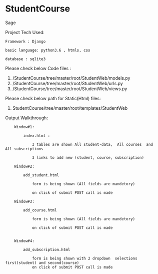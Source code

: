 # StudentCourse
Sage

Project Tech Used: 

    Framework : Django
  
    basic language: python3.6 , htmls, css
  
    database : sqlite3
  
  
Please check below Code files :
  1) /StudentCourse/tree/master/root/StudentWeb/models.py
  2) /StudentCourse/tree/master/root/StudentWeb/urls.py
  3) /StudentCourse/tree/master/root/StudentWeb/views.py

Please check below path for Static(Html) files: 
  1) StudentCourse/tree/master/root/templates/StudentWeb


Output Walkthrough:

        Window#1:

            index.html :
            
                3 tables are shown All student-data,  All courses  and  All subscriptions

                3 links to add new (student, course, subscription)

        Window#2:
            
            add_student.html
            
                form is being shown (All fields are mandetory)
                
                on click of submit POST call is made
                
        Window#3:
            
            add_course.html
            
                form is being shown (All fields are mandetory)
                
                on click of submit POST call is made
                
           
        Window#4:
            
            add_subscription.html
            
                form is being shown with 2 dropdown  selections  first(student) and second(course)                
                on click of submit POST call is made
                
        

